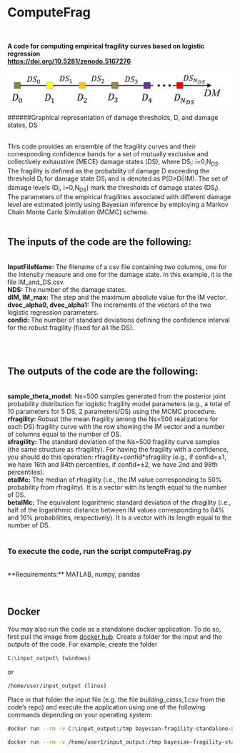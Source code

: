 # ComputeFrag
<br>

**A code for computing empirical fragility curves based on logistic regression**
<br>
**https://doi.org/10.5281/zenodo.5167276**

<p align="center">
  <img src="https://github.com/soltanisgeo/readme/blob/main/damageScale-git.png" />
</p>
######Graphical representation of damage thresholds, D, and damage states, DS

<br>
<br>

This code provides an ensemble of the fragility curves and their corresponding confidence bands for a set of mutually exclusive and collectively exhaustive (MECE) damage states (DS), where DS<sub>i</sub>: i=0,N<sub>DS</sub>. The fragility is defined as the probability of damage D exceeding the threshold D<sub>i</sub> for damage state DS<sub>i</sub> and is denoted as P(D>Di|IM).  The set of damage levels (D<sub>i</sub>, i=0,N<sub>DS</sub>) mark the thresholds of damage states (DS<sub>i</sub>). 
<br>
The parameters of the empirical fragilities associated with different damage level are estimated jointly using Bayesian inference by employing a Markov Chain Monte Carlo Simulation (MCMC) scheme. 
<br>
<br>

## The **inputs** of the code are the following:
<br>**InputFileName:** The filename of a csv file containing two columns, one for the intensity measure and one for the damage state. In this example, it is the file IM_and_DS.csv.
<br>**NDS:** The number of the damage states.
<br>**dIM, IM_max:** The step and the maximum absolute value for the IM vector.
<br>**dvec_alpha0, dvec_alpha1:** The increments of the vectors of the two logistic regression parameters.
<br>**confid:** The number of standard deviations defining the confidence interval for the robust fragility (fixed for all the DS).

<br>
<br>

## The **outputs** of the code are the following:
<br>**sample_theta_model:** Ns=500 samples generated from the posterior joint probability distribution for logistic fragility model parameters (e.g., a total of 10 parameters for 5 DS, 2 parameters/DS) using the MCMC procedure. 
<br>**rfragility:** Robust (the mean fragility among the Ns=500 realizations for each DS) fragility curve with the row showing the IM vector and a number of columns equal to the number of DS.
<br>**sfragility:** The standard deviation of the Ns=500 fragility curve samples (the same structure as rfragility). For having the fragility with a confidence, you should do this operation: rfragility+confid*sfragility (e.g., if confid=±1, we have 16th and 84th percentiles, if confid=±2, we have 2nd and 98th percentiles).
<br>**etaIMc:** The median of rfragility (i.e., the IM value corresponding to 50% probability from rfragility). It is a vector with its length equal to the number of DS.
<br>**betaIMc:** The equivalent logarithmic standard deviation of the rfragility (i.e., half of the logarithmic distance between IM values corresponding to 84% and 16% probabilities, respectively). It is a vector with its length equal to the number of DS.
<br>
<br>
### To execute the code, run the script computeFrag.py
<br>
**Requirements:** MATLAB, numpy, pandas
<br>
<br>
<br>

## Docker
You may also run the code as a standalone docker application. To do so, first pull the image from [docker hub]( https://hub.docker.com/r/eurotsunamirisk/bayesian-fragility-standalone-app). Create a folder for the input and the outputs of the code. For example, create the folder
```sh
C:\input_output\ (windows)
```
or
```sh
/home/user/input_output (linux)
```
Place in that folder the input file (e.g. the file _building_class_1.csv_ from the code’s repo) and execute the application using one of the following commands depending on your operating system:

```sh
docker run --rm -v C:\input_output:/tmp bayesian-fragility-standalone-app /tmp/building_class_1.csv 
```
```sh
docker run --rm -v /home/user1/input_output:/tmp bayesian-fragility-standalone-app /tmp/building_class_1.csv
```




